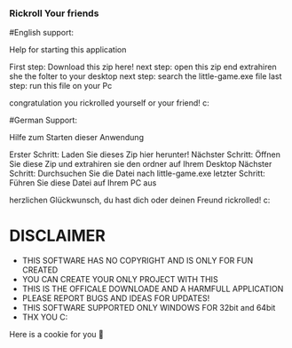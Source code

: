 ### Rickroll Your friends 


#English support:

Help for starting this application

First step: Download this zip here! 
next step: open this zip end extrahiren she the folter to your desktop
next step: search the little-game.exe file 
last step: run this file on your Pc

congratulation you rickrolled yourself or your friend! c:



#German Support:

Hilfe zum Starten dieser Anwendung

Erster Schritt: Laden Sie dieses Zip hier herunter!
Nächster Schritt: Öffnen Sie diese Zip und extrahiren sie den ordner auf Ihrem Desktop
Nächster Schritt: Durchsuchen Sie die Datei nach little-game.exe
letzter Schritt: Führen Sie diese Datei auf Ihrem PC aus

herzlichen Glückwunsch, du hast dich oder deinen Freund rickrolled! c:


# DISCLAIMER

- THIS SOFTWARE HAS NO COPYRIGHT AND IS ONLY FOR FUN CREATED
- YOU CAN CREATE YOUR ONLY PROJECT WITH THIS
- THIS IS THE OFFICALE DOWNLOADE AND A HARMFULL APPLICATION
- PLEASE REPORT BUGS AND IDEAS FOR UPDATES!
- THIS SOFTWARE SUPPORTED ONLY WINDOWS FOR  32bit and 64bit 
- THX YOU C:

Here is a cookie for you 🍪
